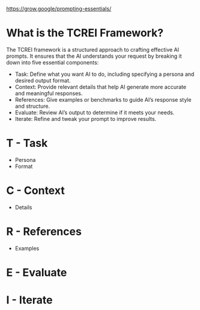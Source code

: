https://grow.google/prompting-essentials/


# What is the TCREI Framework?
The TCREI framework is a structured approach to crafting effective AI prompts. It ensures that the AI understands your request by breaking it down into five essential components:
* Task: Define what you want AI to do, including specifying a persona and desired output format.
* Context: Provide relevant details that help AI generate more accurate and meaningful responses.
* References: Give examples or benchmarks to guide AI’s response style and structure.
* Evaluate: Review AI’s output to determine if it meets your needs.
* Iterate: Refine and tweak your prompt to improve results.

# T - Task
* Persona
* Format
# C - Context
* Details
# R - References
* Examples
# E - Evaluate
# I - Iterate